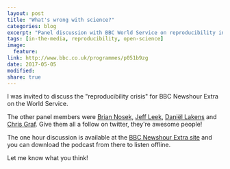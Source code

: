 ```yaml
---
layout: post
title: "What's wrong with science?"
categories: blog
excerpt: "Panel discussion with BBC World Service on reproducibility in science."
tags: [in-the-media, reproducibility, open-science]
image:
  feature:
link: http://www.bbc.co.uk/programmes/p051b9zg
date: 2017-05-05
modified:
share: true
---
```


I was invited to discuss the "reproducibility crisis" for BBC Newshour Extra on the World Service.

The other panel members were [Brian Nosek](https://twitter.com/BrianNosek), [Jeff Leek](https://twitter.com/jtleek), [Daniël Lakens](https://twitter.com/lakens) and [Chris Graf](https://twitter.com/chrisgrafpub). Give them all a follow on twitter, they're awesome people!

The one hour discussion is available at the [BBC Newshour Extra site](http://www.bbc.co.uk/programmes/p051b9zg) and you can download the podcast from there to listen offline.

Let me know what you think!
